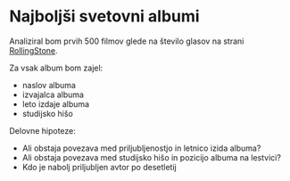 



Najboljši svetovni albumi
=======================

Analiziral bom prvih 500 filmov glede na število glasov na strani
[RollingStone](https://www.rollingstone.com/music/music-lists/best-albums-of-all-time-1062063/).

Za vsak album bom zajel:
* naslov albuma
* izvajalca albuma
* leto izdaje albuma
* studijsko hišo


Delovne hipoteze:
* Ali obstaja povezava med priljubljenostjo in letnico izida albuma?
* Ali obstaja povezava med studijsko hišo in pozicijo albuma na lestvici?
* Kdo je nabolj priljubljen avtor po desetletij
